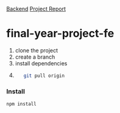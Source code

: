 [Backend](https://github.com/mritunjaysaha/final-year-project-be)
[Project Report](https://docs.google.com/document/d/1HKQry9P0r0KSHPOg1WL6z270Z6CoMSpJ_4UV_VaR54M/edit?usp=sharing)

# final-year-project-fe

1. clone the project
2. create a branch
3. install dependencies
4. ```bash
      git pull origin
   ```


### Install

```bash
npm install
```


